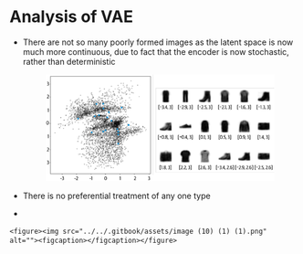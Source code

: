 # Analysis of VAE

*   There are not so many poorly formed images as the latent space is now much more continuous, due to fact that the encoder is now stochastic, rather than deterministic

    <figure><img src="../../.gitbook/assets/image (9) (1) (1) (1).png" alt=""><figcaption></figcaption></figure>
* There is no preferential treatment of any one type
*

```
<figure><img src="../../.gitbook/assets/image (10) (1) (1).png" alt=""><figcaption></figcaption></figure>
```
